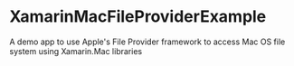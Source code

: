 # XamarinMacFileProviderExample
A demo app to use Apple's File Provider framework to access Mac OS file system using Xamarin.Mac libraries
